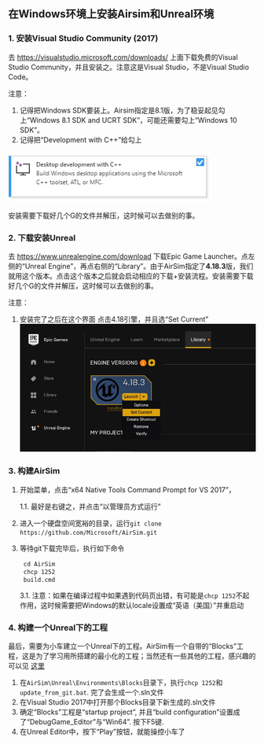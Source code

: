 ## 在Windows环境上安装Airsim和Unreal环境

### 1. 安装Visual Studio Community (2017)

去 https://visualstudio.microsoft.com/downloads/ 上面下载免费的Visual Studio Community，并且安装之。注意这是Visual Studio，不是Visual Studio Code。

注意：
1. 记得把Windows SDK要装上。Airsim指定是8.1版，为了稳妥起见勾上“Windows 8.1 SDK and UCRT SDK”，可能还需要勾上“Windows 10 SDK”。
1. 记得把“Development with C++”给勾上

![Visual Studio Installer Development with cplusplus](assets/vs_cplusplus.jpg)

安装需要下载好几个G的文件并解压，这时候可以去做别的事。

### 2. 下载安装Unreal

去 https://www.unrealengine.com/download 下载Epic Game Launcher。点左侧的“Unreal Engine”，再点右侧的“Library”。由于AirSim指定了**4.18.3**版，我们就用这个版本。点击这个版本之后就会启动相应的下载+安装流程。安装需要下载好几个G的文件并解压，这时候可以去做别的事。

注意：
1. 安装完了之后在这个界面 点击4.18引擎，并且选“Set Current”
![Set Current](assets/unreal-set_current.jpg)

### 3. 构建AirSim

1. 开始菜单，点击“x64 Native Tools Command Prompt for VS 2017”，

    1.1. 最好是右键之，并点击“以管理员方式运行”
    
1. 进入一个硬盘空间宽裕的目录，运行`git clone https://github.com/Microsoft/AirSim.git`

1. 等待git下载完毕后，执行如下命令
    
        cd AirSim
        chcp 1252
        build.cmd
    
    3.1. 注意：如果在编译过程中如果遇到代码页出错，有可能是`chcp 1252`不起作用，这时候需要把Windows的默认locale设置成“英语（美国）”并重启动

### 4. 构建一个Unreal下的工程

最后，需要为小车建立一个Unreal下的工程。AirSim有一个自带的“Blocks”工程，这是为了学习用所搭建的最小化的工程；当然还有一些其他的工程，感兴趣的可以见 [这里](https://github.com/Microsoft/AirSim/releases)

1. 在`AirSim\Unreal\Environments\Blocks`目录下，执行`chcp 1252`和`update_from_git.bat`. 完了会生成一个.sln文件
1. 在Visual Studio 2017中打开那个Blocks目录下新生成的.sln文件
3. 确定“Blocks”工程是“startup project”, 并且“build configuration”设置成了“DebugGame_Editor”与“Win64”. 按下F5键.
4. 在Unreal Editor中，按下“Play”按钮，就能操控小车了



